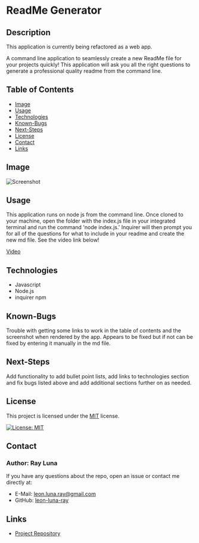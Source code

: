   # ReadMe Generator

  ## Description
  This application is currently being refactored as a web app.

  A command line application to seamlessly create a new ReadMe file for your projects quickly! This application will ask you all the right questions to generate a professional quality readme from the command line.

  ## Table of Contents

  * [Image](#image)
  * [Usage](#usage)
  * [Technologies](#technologies)
  * [Known-Bugs](#known-bugs)
  * [Next-Steps](#next-steps)
  * [License](#License)
  * [Contact](#contact)
  * [Links](#Links)

  ## Image

  ![Screenshot](https://github.com/leon-luna-ray/hw09-readme-generator/blob/main/assets/images/app-screenshot.png)

  ## Usage
  This application runs on node js from the command line. Once cloned to your machine, open the folder with the index.js file in your integrated terminal and run the command 'node index.js.' Inquirer will then prompt you for all of the questions for what to include in your readme and create the new md file. See the video link below!

  [Video](https://youtu.be/XI6C2lgj540)

  ## Technologies

  - Javascript
  - Node.js
  - inquirer npm

  ## Known-Bugs

  Trouble with getting some links to work in the table of contents and the screenshot when rendered by the app. Appears to be fixed but if not can be fixed by entering it manually in the md file.

  ## Next-Steps

  Add functionality to add bullet point lists, add links to technologies section and fix bugs listed above and add additional sections further on as needed.

  ## License

  This project is licensed under the [MIT](https://opensource.org/licenses/MIT) license.

  [![License: MIT](https://img.shields.io/badge/License-MIT-yellow.svg)](https://opensource.org/licenses/MIT)

  ## Contact

  ### Author: Ray Luna

  If you have any questions about the repo, open an issue or contact me directly at:
  - E-Mail: leon.luna.ray@gmail.com
  - GitHub: [leon-luna-ray](https://github.com/leon-luna-ray)

  ## Links

  - [Project Repository](https://github.com/leon-luna-ray/hw09-readme-generator)

